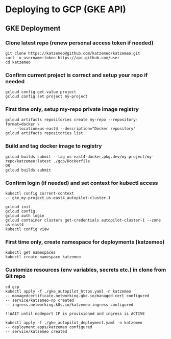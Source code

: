 # Deploying to GCP (GKE API)

## GKE Deployment

### Clone latest repo (renew personal access token if needed)
```
git clone https://katzemeo@github.com/katzemeo/katzemeo.git
curl -u username:token https://api.github.com/user
cd katzemeo
```

### Confirm current project is correct and setup your repo if needed
```
gcloud config get-value project
gcloud config set project my-project
```

### First time only, setup my-repo private image registry
```
gcloud artifacts repositories create my-repo --repository-format=docker \
    --location=us-east4 --description="Docker repository"
gcloud artifacts repositories list
```

### Build and tag docker image to registry
```
gcloud builds submit --tag us-east4-docker.pkg.dev/my-project/my-repo/katzemeo:latest ./gcp/Dockerfile
OR
gcloud builds submit
```

### Confirm login (if needed) and set context for kubectl access
```
kubectl config current-context
-- gke_my-project_us-east4_autopilot-cluster-1

gcloud init
gcloud config
gcloud auth login
gcloud container clusters get-credentials autopilot-cluster-1 --zone us-east4
kubectl config view

```

### First time only, create namespace for deployments (katzemeo)
```
kubectl get namespaces
kubectl create namespace katzemeo
```

### Customize resources (env variables, secrets etc.) in clone from Git repo
```
cd gcp
kubectl apply -f ./gke_autopilot_https.yaml -n katzemeo
-- managedcertificate.networking.gke.io/managed-cert configured
-- service/katzemeo-np created
-- ingress.networking.k8s.io/katzemeo-ingress configured

!!WAIT until nodeport IP is provisioned and ingress is ACTIVE

kubectl apply -f ./gke_autopilot_deployment.yaml -n katzemeo
-- deployment.apps/katzemeo configured
-- service/katzemeo created
```